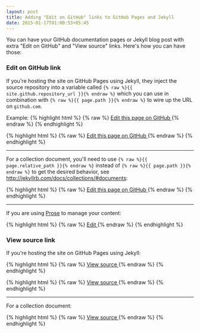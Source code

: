```yaml
---
layout: post
title: Adding "Edit on GitHub" links to GitHub Pages and Jekyll
date: 2015-01-17T01:00:53+05:45
---
```


You can have your GitHub documentation pages or Jekyll blog post with extra "Edit on GitHub" and "View source" links. Here's how you can have those:

### Edit on GitHub link

If you're hosting the site on GitHub Pages using Jekyll, they inject the source repository into a variable called `{% raw %}{{ site.github.repository_url }}{% endraw %}` which you can use in combination with `{% raw %}{{ page.path }}{% endraw %}` to wire up the URL on `github.com`.

Example: 
{% highlight html %}
{% raw %}
<a href="{{ site.github.repository_url }}/edit/master/{{ page.path }}">
  Edit this page on GitHub
</a>
{% endraw %}
{% endhighlight %}

{% highlight html %}
{% raw %}
<a href="//github.com/USERNAME/USERNAME.github.io/edit/master/{{ page.path }}">
  Edit this page on GitHub
</a>
{% endraw %}
{% endhighlight %}

---

For a collection document, you'll need to use `{% raw %}{{ page.relative_path }}{% endraw %}` instead of `{% raw %}{{ page.path }}{% endraw %}` to get the desired behavior, see http://jekyllrb.com/docs/collections/#documents:

{% highlight html %}
{% raw %}
<a href="{{ site.github.repository_url }}/edit/master/{{ page.relative_path }}">
  Edit this page on GitHub
</a>
{% endraw %}
{% endhighlight %}

---

If you are using [Prose](https://github.com/prose/prose) to manage your content:

{% highlight html %}
{% raw %}
<a href="http://prose.io/#{{site.repo}}/edit/{{site.branch}}/{{ page.path }}">
  Edit
</a>
{% endraw %}
{% endhighlight %}

### View source link

If you're hosting the site on GitHub Pages using Jekyll:

{% highlight html %}
{% raw %}
<a href="{{ site.github.repository_url }}/blob/master/{{ page.path }}">
  View source
</a>
{% endraw %}
{% endhighlight %}

{% highlight html %}
{% raw %}
<a href="//github.com/USERNAME/USERNAME.github.io/blob/master/{{ page.path }}">
  View source
</a>
{% endraw %}
{% endhighlight %}

---

For a collection document:

{% highlight html %}
{% raw %}
<a href="{{ site.github.repository_url }}/blob/master/{{ page.relative_path }}">
  View source
</a>
{% endraw %}
{% endhighlight %}
